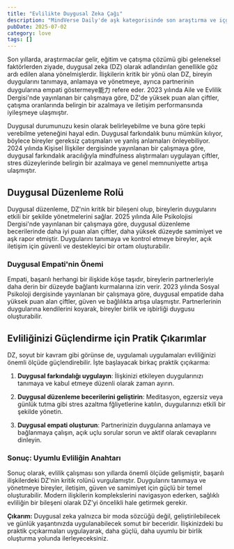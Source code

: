 ```yaml
---
title: "Evlilikte Duygusal Zeka Çağı"
description: "MindVerse Daily'de aşk kategorisinde son araştırma ve içgörüler keşfedin."
pubDate: 2025-07-02
category: love
tags: []
---
```


Son yıllarda, araştırmacılar gelir, eğitim ve çatışma çözümü gibi geleneksel faktörlerden ziyade, duygusal zeka (DZ) olarak adlandırılan genellikle göz ardı edilen alana yönelmişlerdir. İlişkilerin kritik bir yönü olan DZ, bireyin duygularını tanımaya, anlamaya ve yönetmeye, ayrıca partnerinin duygularına empati göstermeye能力 refere eder. 2023 yılında Aile ve Evlilik Dergisi'nde yayınlanan bir çalışmaya göre, DZ'de yüksek puan alan çiftler, çatışma oranlarında belirgin bir azalmaya ve iletişim performansında iyileşmeye ulaşmıştır.

Duygusal durumunuzu kesin olarak belirleyebilme ve buna göre tepki verebilme yeteneğini hayal edin. Duygusal farkındalık bunu mümkün kılıyor, böylece bireyler gereksiz çatışmaları ve yanlış anlamaları önleyebiliyor. 2024 yılında Kişisel İlişkiler dergisinde yayınlanan bir çalışmaya göre, duygusal farkındalık aracılığıyla mindfulness alıştırmaları uygulayan çiftler, stres düzeylerinde belirgin bir azalmaya ve genel memnuniyette artışa ulaşmıştır.

## Duygusal Düzenleme Rolü

Duygusal düzenleme, DZ'nin kritik bir bileşeni olup, bireylerin duygularını etkili bir şekilde yönetmelerini sağlar. 2025 yılında Aile Psikolojisi Dergisi'nde yayınlanan bir çalışmaya göre, duygusal düzenleme becerilerinde daha iyi puan alan çiftler, daha yüksek düzeyde samimiyet ve aşk rapor etmiştir. Duygularını tanımaya ve kontrol etmeye bireyler, açık iletişim için güvenli ve destekleyici bir ortam oluşturabilir.

### Duygusal Empati'nin Önemi

Empati, başarılı herhangi bir ilişkide köşe taşıdır, bireylerin partnerleriyle daha derin bir düzeyde bağlantı kurmalarına izin verir. 2023 yılında Sosyal Psikoloji dergisinde yayınlanan bir çalışmaya göre, duygusal empatide daha yüksek puan alan çiftler, güven ve bağlılıkta artışa ulaşmıştır. Partnerlerinin duygularına kendilerini koyarak, bireyler birlik ve işbirliği duygusu oluşturabilir.

## Evliliğinizi Güçlendirme için Pratik Çıkarımlar

DZ, soyut bir kavram gibi görünse de, uygulamalı uygulamaları evliliğinizi önemli ölçüde güçlendirebilir. İşte başlayacak birkaç praktik çıçıkarma:

1. **Duygusal farkındalığı uygulayın**: İlişkinizi etkileyen duygularınızı tanımaya ve kabul etmeye düzenli olarak zaman ayırın.

2. **Duygusal düzenleme becerilerini geliştirin**: Meditasyon, egzersiz veya günlük tutma gibi stres azaltma fğliyetlerine katılın, duygularınızı etkili bir şekilde yönetin.

3. **Duygusal empati oluşturun**: Partnerinizin duygularına anlamaya ve bağlanmaya çalışın, açık uçlu sorular sorun ve aktif olarak cevaplarını dinleyin.

### Sonuç: Uyumlu Evliliğin Anahtarı

Sonuç olarak, evlilik çalışması son yıllarda önemli ölçüde gelişmiştir, başarılı ilişkilerdeki DZ'nin kritik rolünü vurgulamıştır. Duygularını tanımaya ve yönetmeye bireyler, iletişim, güven ve samimiyet için güçlü bir temel oluşturabilir. Modern ilişkilerin komplekslerini navigasyon ederken, sağlıklı evliliğin bir bileşeni olarak DZ'yi öncelikli hale getirmek gerekir.

**Çıkarım:** Duygusal zeka yalnızca bir moda sözcüğü değil, geliştirilebilecek ve günlük yaşantınızda uygulanabilecek somut bir beceridir. İlişkinizdeki bu praktik çıçıkarmaları uygulayarak, daha güçlü, daha uyumlu bir birlik oluşturma yolunda ilerleyeceksiniz.